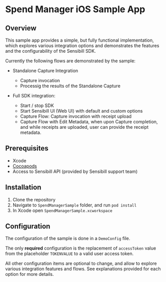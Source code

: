 # Spend Manager iOS Sample App

## Overview

This sample app provides a simple, but fully functional implementation, which explores various integration options and demonstrates the features and the configurability of the Sensibill SDK.

Currently the following flows are demonstrated by the sample:

* Standalone Capture Integration
  * Capture invocation
  * Processig the results of the Standalone Capture

* Full SDK integration:
  * Start / stop SDK
  * Start Sensibill UI (Web UI) with default and custom options
  * Capture Flow: Capture invocation with receipt upload
  * Capture Flow with Edit Metadata, when upon Capture completion, and while receipts are uploaded, user can provide the receipt metadata.

## Prerequisites

* Xcode
* [Cocoapods](https://cocoapods.org/)
* Access to Sensibill API (provided by Sensibill support team)

## Installation

1. Clone the repository
2. Navigate to `SpendManagerSample` folder, and run `pod install`
3. In Xcode open `SpendManagerSample.xcworkspace`

## Configuration

The configuration of the sample is done in a `DemoConfig` file.

The only **required** configuration is the replacement of `accessToken` value from the placeholder `TOKENVALUE` to a valid user access token.

All other configuration items are optional to change, and allow to explore various integration features and flows. See explanations provided for each option for more details.
